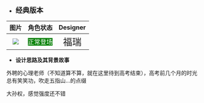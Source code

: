 * **<font size="4">经典版本</font>**

|         图片         | 角色状态                                                                 |         Designer         |
|:------------------:|----------------------------------------------------------------------|:------------------------:|
| ![](pic/99/sg.png) | <font style="background: green" color = white size = "3">正常登场</font> | <font size="5">福瑞</font> |

* **设计思路及其背景故事**

外聘的心理老师（不知道算不算，就在这里待到高考结束），高考前几个月的时光总有笑笑功，吹走五指山...的点缀

大孙权，感觉强度还不错